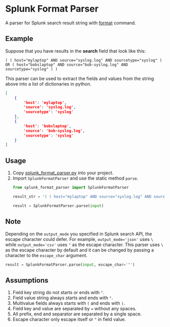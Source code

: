 # Splunk Format Parser
A parser for Splunk search result string with [format](https://docs.splunk.com/Documentation/SplunkCloud/latest/SearchReference/Format) command.

## Example
Suppose that you have results in the **search** field that look like this:
```
( ( host="mylaptop" AND source="syslog.log" AND sourcetype="syslog" ) OR ( host="bobslaptop" AND source="bob-syslog.log" AND sourcetype="syslog" ) ) 
```
This parser can be used to extract the fields and values from the string above into a list of dictionaries in python.
```json
[
    {
        'host': 'mylaptop',
        'source': 'syslog.log',
        'sourcetype': 'syslog'
    },
    {
        'host': 'bobslaptop',
        'source': 'bob-syslog.log',
        'sourcetype': 'syslog'
    }
]
```
## Usage
1. Copy [splunk_format_parser.py](splunk_format_parser/splunk_format_parser.py) into your project.
2. Import `SplunkFormatParser` and use the static method `parse`.
    ```python
    from splunk_format_parser import SplunkFormatParser

    result_str = '( ( host="mylaptop" AND source="syslog.log" AND sourcetype="syslog" ) OR ( host="bobslaptop" AND source="bob-syslog.log" AND sourcetype="syslog" ) )'

    result = SplunkFormatParser.parse(input)
    ```

## Note
Depending on the `output_mode` you specified in Splunk search API, the escape character could defer. For example, `output_mode='json'` uses `\` while `output_mode='csv'` uses `"` as the escape character. This parser uses `\` as the escape character by default and it can be changed by passing a character to the `escape_char` argument.
```python
result = SplunkFormatParser.parse(input, escape_char='"')
```

## Assumptions
1. Field key string do not starts or ends with `"`.
2. Field value string always starts and ends with `"`.
3. Multivalue fields always starts with `(` and ends with `)`.
4. Field key and value are separated by `=` without any spaces.
5. All prefix, end and separator are separated by a single space.
5. Escape character only escape itself or `"` in field value.